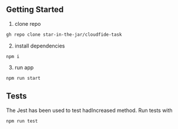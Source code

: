 ## Getting Started
1. clone repo
```bash
gh repo clone star-in-the-jar/cloudfide-task
```
2. install dependencies
```
npm i
```
3. run app
```
npm run start
```
## Tests
The Jest has been used to test hadIncreased method. Run tests with
```bash
npm run test
```
